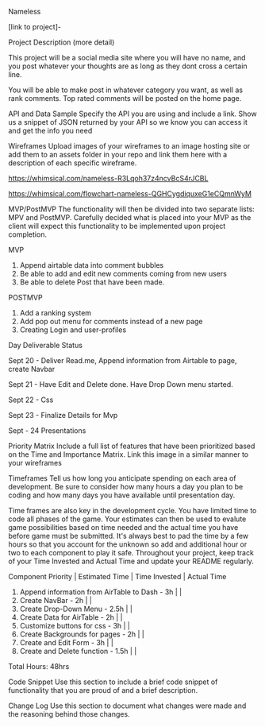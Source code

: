 Nameless

[link to project]- 

Project Description (more detail)

This project will be a social media site where you will have no name, and you post whatever your thoughts are as long as they dont cross a certain line. 

You will be able to make post in whatever category you want, as well as rank comments. Top rated comments will be posted on the home page. 


API and Data Sample
Specify the API you are using and include a link. Show us a snippet of JSON returned by your API so we know you can access it and get the info you need






Wireframes
Upload images of your wireframes to an image hosting site or add them to an assets folder in your repo and link them here with a description of each specific wireframe.

https://whimsical.com/nameless-R3Lqoh37z4ncvBcS4rJCBL


https://whimsical.com/flowchart-nameless-QGHCygdiquxeG1eCQmnWyM



MVP/PostMVP
The functionality will then be divided into two separate lists: MPV and PostMVP. Carefully decided what is placed into your MVP as the client will expect this functionality to be implemented upon project completion.

MVP

1. Append airtable data into comment bubbles
2. Be able to add and edit new comments coming from new users
3. Be able to delete Post that have been made. 



POSTMVP

1. Add a ranking system 
2. Add pop out menu for comments instead of a new page
3. Creating Login and user-profiles


Day	Deliverable	Status

Sept 20 - Deliver Read.me, Append information from Airtable to page, create Navbar

Sept 21 - Have Edit and Delete done. Have Drop Down menu started. 

Sept 22 -	Css

Sept 23 - 	Finalize Details for Mvp 

Sept - 24	Presentations	

Priority Matrix
Include a full list of features that have been prioritized based on the Time and Importance Matrix. Link this image in a similar manner to your wireframes



Timeframes
Tell us how long you anticipate spending on each area of development. Be sure to consider how many hours a day you plan to be coding and how many days you have available until presentation day.

Time frames are also key in the development cycle. You have limited time to code all phases of the game. Your estimates can then be used to evalute game possibilities based on time needed and the actual time you have before game must be submitted. It's always best to pad the time by a few hours so that you account for the unknown so add and additional hour or two to each component to play it safe. Throughout your project, keep track of your Time Invested and Actual Time and update your README regularly.

Component	Priority |	Estimated Time |	Time Invested	| Actual Time
1.  Append information from AirTable to Dash - 3h |  | 
2.  Create NavBar - 2h | |
3.  Create Drop-Down Menu - 2.5h | |
4.  Create Data for AirTable - 2h | | 
5.  Customize buttons for css - 3h | |
6.  Create Backgrounds for pages - 2h | |
7.  Create and Edit Form - 3h | |
8.  Create and Delete function - 1.5h | |

Total	Hours:	48hrs	


Code Snippet
Use this section to include a brief code snippet of functionality that you are proud of and a brief description.


Change Log
Use this section to document what changes were made and the reasoning behind those changes.

